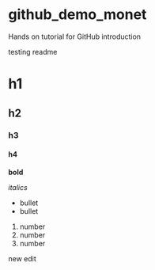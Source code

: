 # github_demo_monet
Hands on tutorial for GitHub introduction

testing readme

# h1
## h2
### h3
#### h4

**bold**

*italics*

- bullet
- bullet

1. number
2. number
3. number


new edit
